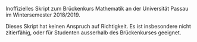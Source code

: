 Inoffizielles Skript zum Brückenkurs Mathematik an der Universität Passau im Wintersemester 2018/2019. 

Dieses Skript hat keinen Anspruch auf Richtigkeit. Es ist insbesondere nicht zitierfähig, oder für Studenten ausserhalb des Brückenkurses geeignet. 
